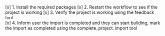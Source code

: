 [x] 1. Install the required packages
[x] 2. Restart the workflow to see if the project is working
[x] 3. Verify the project is working using the feedback tool  
[x] 4. Inform user the import is completed and they can start building, mark the import as completed using the complete_project_import tool
